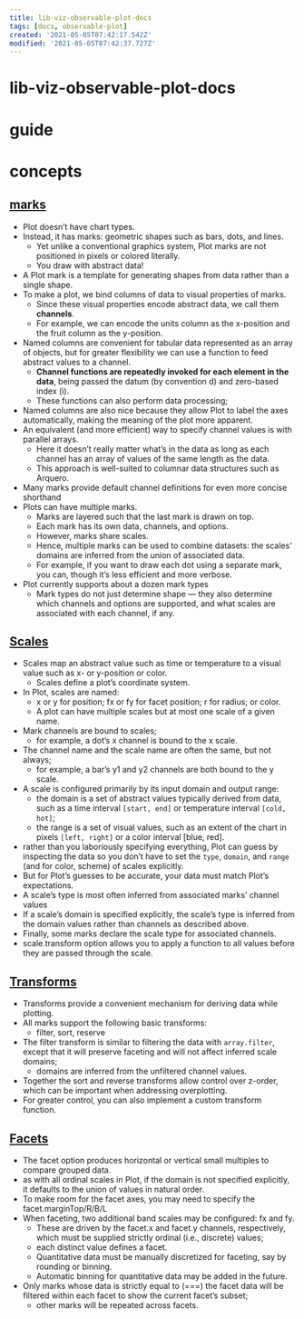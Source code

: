 ```yaml
---
title: lib-viz-observable-plot-docs
tags: [docs, observable-plot]
created: '2021-05-05T07:42:17.542Z'
modified: '2021-05-05T07:42:37.727Z'
---
```


# lib-viz-observable-plot-docs

# guide

# concepts

## [marks](https://observablehq.com/@observablehq/plot-marks)

- Plot doesn’t have chart types.
- Instead, it has marks: geometric shapes such as bars, dots, and lines. 
  - Yet unlike a conventional graphics system, Plot marks are not positioned in pixels or colored literally. 
  - You draw with abstract data!
- A Plot mark is a template for generating shapes from data rather than a single shape.
- To make a plot, we bind columns of data to visual properties of marks. 
  - Since these visual properties encode abstract data, we call them **channels**. 
  - For example, we can encode the units column as the x-position and the fruit column as the y-position.
- Named columns are convenient for tabular data represented as an array of objects, but for greater flexibility we can use a function to feed abstract values to a channel. 
  - **Channel functions are repeatedly invoked for each element in the data**, being passed the datum (by convention d) and zero-based index (i). 
  - These functions can also perform data processing; 
- Named columns are also nice because they allow Plot to label the axes automatically, making the meaning of the plot more apparent. 
- An equivalent (and more efficient) way to specify channel values is with parallel arrays. 
  - Here it doesn’t really matter what’s in the data as long as each channel has an array of values of the same length as the data. 
  - This approach is well-suited to columnar data structures such as Arquero.
- Many marks provide default channel definitions for even more concise shorthand
- Plots can have multiple marks. 
  - Marks are layered such that the last mark is drawn on top. 
  - Each mark has its own data, channels, and options. 
  - However, marks share scales. 
  - Hence, multiple marks can be used to combine datasets: the scales’ domains are inferred from the union of associated data. 
  - For example, if you want to draw each dot using a separate mark, you can, though it’s less efficient and more verbose.
- Plot currently supports about a dozen mark types
  - Mark types do not just determine shape — they also determine which channels and options are supported, and what scales are associated with each channel, if any. 

## [Scales](https://observablehq.com/@observablehq/plot-scales)

- Scales map an abstract value such as time or temperature to a visual value such as x- or y-position or color. 
  - Scales define a plot’s coordinate system.
- In Plot, scales are named: 
  - x or y for position; fx or fy for facet position; r for radius; or color. 
  - A plot can have multiple scales but at most one scale of a given name.
- Mark channels are bound to scales; 
  - for example, a dot’s x channel is bound to the x scale. 
- The channel name and the scale name are often the same, but not always; 
  - for example, a bar’s y1 and y2 channels are both bound to the y scale.
- A scale is configured primarily by its input domain and output range: 
  - the domain is a set of abstract values typically derived from data, such as a time interval `[start, end]` or temperature interval `[cold, hot]`; 
  - the range is a set of visual values, such as an extent of the chart in pixels `[left, right]` or a color interval [blue, red].
- rather than you laboriously specifying everything, Plot can guess by inspecting the data so you don’t have to set the `type`, `domain`, and `range` (and for color, scheme) of scales explicitly. 
- But for Plot’s guesses to be accurate, your data must match Plot’s expectations.
- A scale’s type is most often inferred from associated marks’ channel values
- If a scale’s domain is specified explicitly, the scale’s type is inferred from the domain values rather than channels as described above.
- Finally, some marks declare the scale type for associated channels.
- scale.transform option allows you to apply a function to all values before they are passed through the scale.

## [Transforms](https://observablehq.com/@observablehq/plot-transforms)

- Transforms provide a convenient mechanism for deriving data while plotting. 
- All marks support the following basic transforms:
  - filter, sort, reserve
- The filter transform is similar to filtering the data with `array.filter`, except that it will preserve faceting and will not affect inferred scale domains; 
  - domains are inferred from the unfiltered channel values.
- Together the sort and reverse transforms allow control over z-order, which can be important when addressing overplotting.
- For greater control, you can also implement a custom transform function.

## [Facets](https://observablehq.com/@observablehq/plot-facets)

- The facet option produces horizontal or vertical small multiples to compare grouped data. 
- as with all ordinal scales in Plot, if the domain is not specified explicitly, it defaults to the union of values in natural order.
- To make room for the facet axes, you may need to specify the facet.marginTop/R/B/L
- When faceting, two additional band scales may be configured: fx and fy. 
  - These are driven by the facet.x and facet.y channels, respectively, which must be supplied strictly ordinal (i.e., discrete) values; 
  - each distinct value defines a facet. 
  - Quantitative data must be manually discretized for faceting, say by rounding or binning. 
  - Automatic binning for quantitative data may be added in the future.
- Only marks whose data is strictly equal to (===) the facet data will be filtered within each facet to show the current facet’s subset; 
  - other marks will be repeated across facets. 
